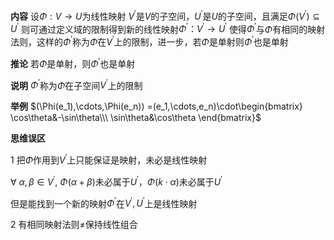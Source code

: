 **内容**
设$\Phi:V\rightarrow U$为线性映射
$V^\prime$是$V$的子空间，$U^\prime$是$U$的子空间，且满足$\Phi(V^\prime)\subseteq U^\prime$
则可通过定义域的限制得到新的线性映射$\Phi^\prime：V^\prime\rightarrow U^\prime$
使得$\Phi^\prime$与$\Phi$有相同的映射法则，这样的$\Phi^\prime$称为$\Phi$在$V^\prime$上的限制，进一步，若$\Phi$是单射则$\Phi^\prime$也是单射

**推论**
若$\Phi$是单射，则$\Phi^\prime$也是单射

**说明**
$\Phi^\prime$称为$\Phi$在子空间$V^\prime$上的限制

**举例**
$(\Phi(e_1),\cdots,\Phi(e_n))
=(e_1,\cdots,e_n)\cdot\begin{bmatrix}
\cos\theta&-\sin\theta\\\ 
\sin\theta&\cos\theta
\end{bmatrix}$

**思维误区**

1 把$\Phi$作用到$V^\prime$上只能保证是映射，未必是线性映射

$\forall\ \alpha,\beta\in V^\prime,\ \Phi(\alpha+\beta)$未必属于$U^\prime$，$\Phi(k\cdot\alpha)$未必属于$U^\prime$

但是能找到一个新的映射$\Phi^\prime$在$V^\prime,U^\prime$上是线性映射

2 有相同映射法则$\neq$保持线性组合
